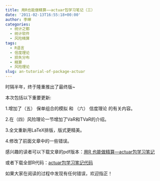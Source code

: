 ```yaml
---
title: 用R也能做精算——actuar包学习笔记（三）
date: '2011-02-13T16:55:18+00:00'
author: 李皞
categories:
  - 统计之都
  - 统计软件
  - 风险精算
tags:
  - R语言
  - 信度理论
  - 损失分布
  - 精算
  - 风险理论
slug: an-tutorial-of-package-actuar
---
```


时隔半年，终于隆重推出了最终版~

本次包括以下重要更新:

1.增加了（五） 保单组合的模拟 和 （六） 信度理论 的有关内容。

2.在（四）风险理论一节增加了VaR和TVaR的介绍。

3.全文重新用LaTeX排版，版式更精美。

4.修改了前面文章中的一些错误。

感兴趣的读者可以下载文章的pdf版本：[用R 也能做精算—actuar包学习笔记](http://cos.name/wp-content/uploads/2011/02/用R-也能做精算—actuar包学习笔记.pdf)

或者下载全部R代码：[actuar包学习笔记代码](http://cos.name/wp-content/uploads/2011/02/actuar包学习笔记代码.txt)

如果大家在阅读的过程中发现有任何错误，欢迎指正！
